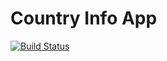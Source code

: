 # Country Info App

[![Build Status](https://travis-ci.com/luislopez3/CountryInfoApp.svg?branch=master)](https://travis-ci.com/luislopez3/CountryInfoApp)
